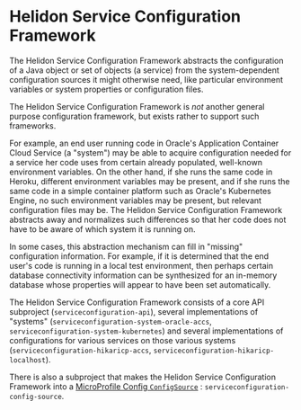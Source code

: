 # Helidon Service Configuration Framework

The Helidon Service Configuration Framework abstracts the
configuration of a Java object or set of objects (a service) from the
system-dependent configuration sources it might otherwise need, like particular environment
variables or system properties or configuration files.

The Helidon Service Configuration Framework is _not_ another general
purpose configuration framework, but exists rather to support such
frameworks.

For example, an end user running code in Oracle's Application
Container Cloud Service (a "system") may be able to acquire
configuration needed for a service her code uses from certain already
populated, well-known environment variables.  On the other hand, if
she runs the same code in Heroku, different environment variables may
be present, and if she runs the same code in a simple container
platform such as Oracle's Kubernetes Engine, no such environment
variables may be present, but relevant configuration files may be.
The Helidon Service Configuration Framework abstracts away and
normalizes such differences so that her code does not have to be aware
of which system it is running on.

In some cases, this abstraction mechanism can fill in "missing"
configuration information.  For example, if it is determined that the
end user's code is running in a local test environment, then perhaps
certain database connectivity information can be synthesized for an
in-memory database whose properties will appear to have been set
automatically.

The Helidon Service Configuration Framework consists of a core API
subproject (`serviceconfiguration-api`), several implementations of
"systems" (`serviceconfiguration-system-oracle-accs`,
`serviceconfiguration-system-kubernetes`) and several implementations
of configurations for various services on those various systems
(`serviceconfiguration-hikaricp-accs`,
`serviceconfiguration-hikaricp-localhost`).

There is also a subproject that makes the Helidon Service
Configuration Framework into a
[MicroProfile Config `ConfigSource`](https://static.javadoc.io/org.eclipse.microprofile.config/microprofile-config-api/1.2.1/org/eclipse/microprofile/config/spi/ConfigSource.html)
 : `serviceconfiguration-config-source`.
